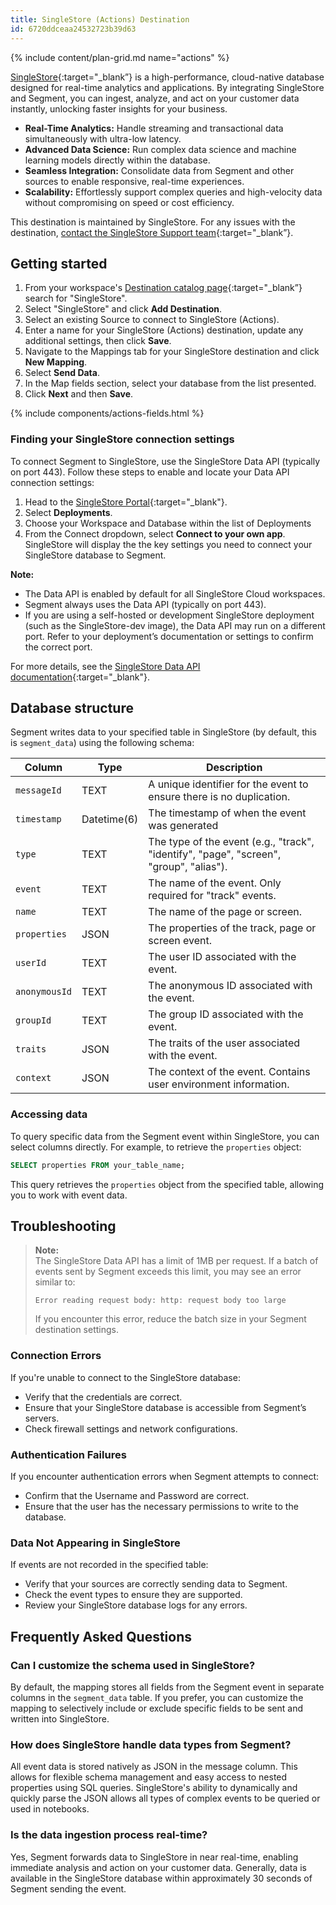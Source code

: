 ```yaml
---
title: SingleStore (Actions) Destination
id: 6720ddceaa24532723b39d63
---
```


{% include content/plan-grid.md name="actions" %}

[SingleStore](https://singlestore.com/?utm_source=segmentio&utm_medium=docs&utm_campaign=partners){:target="_blank”} is a high-performance, cloud-native database designed for real-time analytics and applications. By integrating SingleStore and Segment, you can ingest, analyze, and act on your customer data instantly, unlocking faster insights for your business.
* **Real-Time Analytics:** Handle streaming and transactional data simultaneously with ultra-low latency.
* **Advanced Data Science:** Run complex data science and machine learning models directly within the database.
* **Seamless Integration:** Consolidate data from Segment and other sources to enable responsive, real-time experiences.
* **Scalability:** Effortlessly support complex queries and high-velocity data without compromising on speed or cost efficiency.

This destination is maintained by SingleStore. For any issues with the destination, [contact the SingleStore Support team](https://support.singlestore.com/){:target="_blank”}.

## Getting started

1. From your workspace's [Destination catalog page](https://app.segment.com/goto-my-workspace/destinations/catalog){:target="_blank”} search for "SingleStore".
2. Select "SingleStore" and click **Add Destination**.
3. Select an existing Source to connect to SingleStore (Actions).
4. Enter a name for your SingleStore (Actions) destination, update any additional settings, then click **Save**. 
6. Navigate to the Mappings tab for your SingleStore destination and click **New Mapping**.
7. Select **Send Data**. 
8. In the Map fields section, select your database from the list presented.
9. Click **Next** and then **Save**.  

{% include components/actions-fields.html %}

### Finding your SingleStore connection settings
To connect Segment to SingleStore, use the SingleStore Data API (typically on port 443). Follow these steps to enable and locate your Data API connection settings:

1. Head to the [SingleStore Portal](https://portal.singlestore.com){:target="_blank"}.
2. Select **Deployments**.
3. Choose your Workspace and Database within the list of Deployments
4. From the Connect dropdown, select **Connect to your own app**. SingleStore will display the the key settings you need to connect your SingleStore database to Segment. 

**Note:**  
- The Data API is enabled by default for all SingleStore Cloud workspaces.  
- Segment always uses the Data API (typically on port 443).  
- If you are using a self-hosted or development SingleStore deployment (such as the SingleStore-dev image), the Data API may run on a different port. Refer to your deployment’s documentation or settings to confirm the correct port.

For more details, see the [SingleStore Data API documentation](https://docs.singlestore.com/cloud/reference/data-api/){:target="_blank"}.

## Database structure
Segment writes data to your specified table in SingleStore (by default, this is `segment_data`) using the following schema:

| Column |	Type	| Description |
| -------- | ------ |  ----------- |
| `messageId` |	TEXT |	A unique identifier for the event to ensure there is no duplication. |
| `timestamp` |	Datetime(6) |	The timestamp of when the event was generated |
| `type` |	TEXT |	The type of the event (e.g., "track", "identify", "page", "screen", "group", "alias"). |
| `event` |	TEXT |	The name of the event. Only required for "track" events. |
| `name` |	TEXT |	The name of the page or screen. |
| `properties` | JSON |	The properties of the track, page or screen event. |
| `userId` |	TEXT |	The user ID associated with the event. |
| `anonymousId` |  TEXT |	The anonymous ID associated with the event. |
| `groupId` |  TEXT |	The group ID associated with the event. |
| `traits` |  JSON |	The traits of the user associated with the event. |
| `context` |	JSON |	The context of the event. Contains user environment information. |


### Accessing data
To query specific data from the Segment event within SingleStore, you can select columns directly. For example, to retrieve the `properties` object:

```sql
SELECT properties FROM your_table_name;
```

This query retrieves the `properties` object from the specified table, allowing you to work with event data.

## Troubleshooting

> **Note:**  
> The SingleStore Data API has a limit of 1MB per request. If a batch of events sent by Segment exceeds this limit, you may see an error similar to:
> 
> ```
> Error reading request body: http: request body too large
> ```
> 
> If you encounter this error, reduce the batch size in your Segment destination settings.


### Connection Errors
If you're unable to connect to the SingleStore database:
* Verify that the credentials are correct.
* Ensure that your SingleStore database is accessible from Segment’s servers.
* Check firewall settings and network configurations.

### Authentication Failures
If you encounter authentication errors when Segment attempts to connect:
* Confirm that the Username and Password are correct.
* Ensure that the user has the necessary permissions to write to the database.

### Data Not Appearing in SingleStore
If events are not recorded in the specified table:
* Verify that your sources are correctly sending data to Segment.
* Check the event types to ensure they are supported.
* Review your SingleStore database logs for any errors.

## Frequently Asked Questions
### Can I customize the schema used in SingleStore?

By default, the mapping stores all fields from the Segment event in separate columns in the `segment_data` table. If you prefer, you can customize the mapping to selectively include or exclude specific fields to be sent and written into SingleStore.

### How does SingleStore handle data types from Segment?

All event data is stored natively as JSON in the message column. This allows for flexible schema management and easy access to nested properties using SQL queries.  SingleStore's ability to dynamically and quickly parse the JSON allows all types of complex events to be queried or used in notebooks.

### Is the data ingestion process real-time?

Yes, Segment forwards data to SingleStore in near real-time, enabling immediate analysis and action on your customer data. Generally, data is available in the SingleStore database within approximately 30 seconds of Segment sending the event.